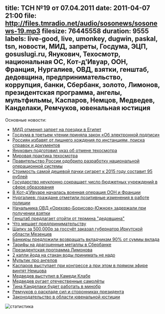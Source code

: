 title: ТСН №19 от 07.04.2011
date: 2011-04-07 21:00
file: http://files.tmradio.net/audio/sosonews/sosonews-19.mp3
filesize: 76445558
duration: 9555
labels: live-good, live, umonkey, dugwin, paskal, tsn, новости, МИД, запреты, Госдума, ЭЦП, gosuslugi.ru, Янукович, Техосмотр, национальная ОС, Кот-д'Ивуар, ООН, Франция, Нургалиев, ОВД, взятки, генштаб, дедовщина, предпринимательство, коррупция, банки, Сбербанк, золото, Лимонов, президентская программа, ангелы, мультфильмы, Каспаров, Немцов, Медведев, Канделаки, Ремчуков, ювенальная юстиция
---
Основные новости:

<ul>
<li><a href="http://www.rbcdaily.ru/2011/03/31/market/562949979970703">МИД отменил запрет на поездки в Египет</a></li>
<li><a href="http://www.kommersant.ru/Doc/1609312">Госдума в третьем чтении приняла закон «Об электронной подписи»</a></li>
<li><a href="http://www.ng.ru/economics/2011-04-07/4_gosuslugi.html">Россиян избавят от лишнего хождения по инстанциям, поиска справок и документов</a></li>
<li><a href="http://auto.tsn.ua/news/yanukovich-podgotovil-ukaz-ob-otmene-tehosmotra.html">Янукович подготовил указ об отмене техосмотра</a></li>
<li><a href="http://www.avtoserver.su/articles/122/124/124_273.html">Мировая практика техосмотра</a></li>
<li><a href="http://lenta.ru/news/2011/04/06/npp/">Правительство России одобрило разработку национальной операционной системы</a></li>
<li><a href="http://top.rbc.ru/economics/07/04/2011/571964.shtml">Стоимость самой дешевой пачки сигарет к 2015 году составит 95 рублей</a></li>
<li><a href="http://www.ng.ru/economics/2011-04-04/1_school.html">Государство неуклонно сокращает число бюджетных учреждений в сфере образования</a></li>
<li><a href="http://lenta.ru/news/2011/04/04/ivory/">В Кот-д'Ивуаре началась военная операция ООН и Франции</a></li>
<li><a href="http://top.rbc.ru/society/06/04/2011/571326.shtml">Нургалиев: граждане отметили позитивные изменения в работе полиции</a></li>
<li><a href="http://www.rian.ru/incidents/20110403/360604027.html">Начальника ОВД «Орехово-Борисово-Южное» задержали при получении взятки</a></li>
<li><a href="http://www.rian.ru/defense_safety/20110402/360334089.html">Генштаб предлагает отойти от термина "дедовщина"</a></li>
<li><a href="http://muacre.livejournal.com/112168.html">Что мешает предпринимательству</a></li>
<li><a href="http://zakupki.gov.ru/pgz/public/action/orders/info/common_info/show?notificationId=164671">Шапку за 500,000р за госсчёт заказал губернатор Иркутской области Мезенцев</a></li>
<li><a href="http://marker.ru/news/4258">Банкиры предложили возвращать вкладчикам 90% от суммы вклада</a></li>
<li><a href="http://www.sbrf.ru/saintpetersburg/ru/person/values/mon/price/">Тарифы на драгоценные металлы в Сбербанке</a></li>
<li><a href="http://limonov2012.ru/programm.html">Президентская программа Лимонова</a></li>
<li><a href="http://vex2k.livejournal.com/569382.html">2 капли йода на стакан воды принимать не надо</a></li>
<li><a href="http://www.youtube.com/watch?v=Hx-dNFE7rOg">Мультик про ангелов</a></li>
<li><a href="http://txt.newsru.com/world/01apr2011/kasparov.html">Каспаров выступает при конгрессе а при этом в прямом эфире винтят Немцова</a></li>
<li><a href="http://news.rambler.ru/9483910/photos/24911601/">Медведев выступил в Камеди Клабе</a></li>
<li><a href="http://txt.newsru.com/russia/01apr2011/aviaprom.html">Медведев ругает отечественные самолёты</a></li>
<li><a href="http://lifenews.ru/news/55329">Тина Канделаки будет работать в минобр</a></li>
<li><a href="http://echo.msk.ru/programs/personalno/762959-echo/">Ремчуков о раскладе сил и сторонниках президента</a></li>
<li><a href="http://culturolog.ru/index.php?option=com_content&task=view&id=576&Itemid=46">Законодательство в области ювенальной юстиции</a></li>
</ul>

![статистика](http://files.tmradio.net/audio/sosonews/sosonews-19.png)
